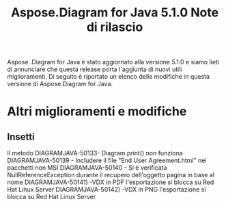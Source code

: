 ﻿---
title: Aspose.Diagram for Java 5.1.0 Note di rilascio
type: docs
weight: 90
url: /it/java/aspose-diagram-for-java-5-1-0-release-notes/
---
Aspose .Diagram for Java è stato aggiornato alla versione 5.1.0 e siamo lieti di annunciare che questa release porta l'aggiunta di nuovi utili miglioramenti.
Di seguito è riportato un elenco delle modifiche in questa versione di Aspose.Diagram for Java.
# **Altri miglioramenti e modifiche**
## **Insetti**
Il metodo DIAGRAMJAVA-50133- Diagram.print() non funziona
DIAGRAMJAVA-50139 - Includere il file "End User Agreement.html" nei pacchetti non MSI
DIAGRAMJAVA-50140 - Si è verificata NullReferenceException durante il recupero dell'oggetto pagina in base al nome
DIAGRAMJAVA-50141) -VDX in PDF l'esportazione si blocca su Red Hat Linux Server
DIAGRAMJAVA-50142) -VDX in PNG l'esportazione si blocca su Red Hat Linux Server
